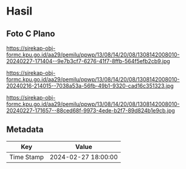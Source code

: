 # Hasil

## Foto C Plano

https://sirekap-obj-formc.kpu.go.id/aa29/pemilu/ppwp/13/08/14/20/08/1308142008010-20240227-171404--9e7b3cf7-6276-41f7-8ffb-564f5efb2cb9.jpg

https://sirekap-obj-formc.kpu.go.id/aa29/pemilu/ppwp/13/08/14/20/08/1308142008010-20240216-214015--7038a53a-56fb-49b1-9320-cad16c351323.jpg

https://sirekap-obj-formc.kpu.go.id/aa29/pemilu/ppwp/13/08/14/20/08/1308142008010-20240227-171657--88ced68f-9973-4ede-b2f7-89d824b1e9cb.jpg


## Metadata

| Key        | Value               |
| ---------- | ------------------- |
| Time Stamp | 2024-02-27 18:00:00 |



